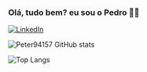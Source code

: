 ### Olá, tudo bem? eu sou o Pedro 👋😄


[![LinkedIn](https://img.shields.io/badge/LinkedIn-0077B5?style=for-the-badge&logo=linkedin&logoColor=white)]([https://www.linkedin.com/in/pedro-l-57bb93168?utm_source=share&utm_campaign=share_via&utm_content=profile&utm_medium=android_app]([https://www.linkedin.com/in/pedro-l-57bb93168/](https://www.linkedin.com/in/pedro-l-57bb93168/))) 

![Peter94157 GitHub stats](https://github-readme-stats.vercel.app/api?username=Peter94157&show_icons=true&theme=radical)

![Top Langs](https://github-readme-stats.vercel.app/api/top-langs/?username=Peter94157&hide=javascript,html)

<!--
**Peter94157/Peter94157** is a ✨ _special_ ✨ repository because its `README.md` (this file) appears on your GitHub profile.

Here are some ideas to get you started:

- 🔭 I’m currently working on ...
- 🌱 I’m currently learning ...
- 👯 I’m looking to collaborate on ...
- 🤔 I’m looking for help with ...
- 💬 Ask me about ...
- 📫 How to reach me: ...
- 😄 Pronouns: ...
- ⚡ Fun fact: ...
-->
